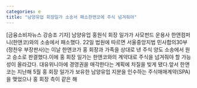 ```yaml
---
categories: e
title: "남양유업 회장일가 소송서 패소한앤코에 주식 넘겨줘야"
---
```

[금융소비자뉴스 강승조 기자] 남양유업 홍원식 회장 일가가 사모펀드 운용사 한앤컴퍼니(한앤코)와의 소송에서 패소했다. 22일 법원에 따르면 서울중앙지법 민사합의30부(정찬우 부장판사)는 이날 한앤코가 홍 회장과 가족을 상대로 낸 주식 양도 소송에서 원고 승소로 판결했다.이에 홍 회장 일가는 한앤코와의 계약대로 주식을 넘겨줘야 할 가능성이 올라갔다. 대유위니아에 경영권을 매각한다는 계획에 차질을 빚게 됐다.앞서 한앤코는 지난해 5월 홍 회장 일가가 보유한 남양유업 지분을 인수하는 주식매매계약(SPA)을 맺었으나 홍 회장 측이 같은 해